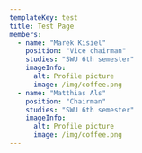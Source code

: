 ```yaml
---
templateKey: test
title: Test Page
members:
  - name: "Marek Kisiel"
    position: "Vice chairman"
    studies: "SWU 6th semester"
    imageInfo:
      alt: Profile picture
      image: /img/coffee.png
  - name: "Matthias Als"
    position: "Chairman"
    studies: "SWU 6th semester"
    imageInfo:
      alt: Profile picture
      image: /img/coffee.png
---
```

